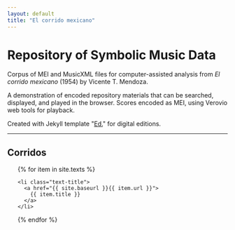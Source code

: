 ```yaml
---
layout: default
title: "El corrido mexicano"
---
```

# Repository of Symbolic Music Data

Corpus of MEI and MusicXML files for computer-assisted analysis from _El corrido mexicano_ (1954) by Vicente T. Mendoza.

A demonstration of encoded repository materials that can be searched, displayed, and played in the browser. Scores encoded as MEI, using Verovio web tools for playback.

Created with Jekyll template "[Ed.](https://elotroalex.github.io/ed/)" for digital editions.
<hr>

<div class="toc">
  <h2><b>Corridos</b></h2>
  <ul class="texts">
  {% for item in site.texts %}

    <li class="text-title">
      <a href="{{ site.baseurl }}{{ item.url }}">
        {{ item.title }}
      </a>
    </li>
  {% endfor %}
  </ul>
</div>

<!-- Encoding and site design: [Mark Saccomano](https://mss2221.github.io/saccomano/). -->
